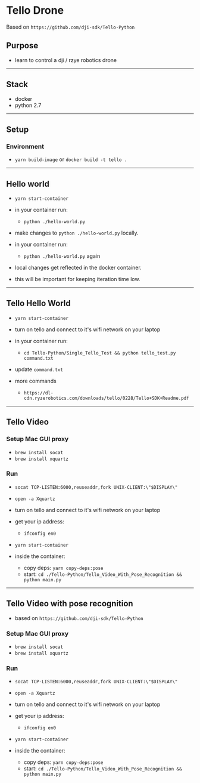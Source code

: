 # Tello Drone

Based on `https://github.com/dji-sdk/Tello-Python`

## Purpose
- learn to control a dji / rzye robotics drone

-----------------------------

## Stack 
- docker
- python 2.7

-----------------------------

## Setup

### Environment
- `yarn build-image` or `docker build -t tello .`

-----------------------------

## Hello world
- `yarn start-container`
- in your container run:
    - `python ./hello-world.py`
- make changes to `python ./hello-world.py` locally.

- in your container run:
    - `python ./hello-world.py` again

- local changes get reflected in the docker container.
- this will be important for keeping iteration time low.

-----------------------

## Tello Hello World
- `yarn start-container`
- turn on tello and connect to it's wifi network on your laptop

- in your container run:
    - `cd Tello-Python/Single_Tello_Test && python tello_test.py command.txt`
    
- update `command.txt` 
- more commands
    - `https://dl-cdn.ryzerobotics.com/downloads/tello/0228/Tello+SDK+Readme.pdf`

----------------------------

## Tello Video

### Setup Mac GUI proxy
- `brew install socat`
- `brew install xquartz`

### Run
- `socat TCP-LISTEN:6000,reuseaddr,fork UNIX-CLIENT:\"$DISPLAY\"`
- `open -a Xquartz`

- turn on tello and connect to it's wifi network on your laptop

- get your ip address: 
    - `ifconfig en0` 

- `yarn start-container`

- inside the container:
    - copy deps: `yarn copy-deps:pose`
    - start: `cd ./Tello-Python/Tello_Video_With_Pose_Recognition && python main.py` 
    
------------------------------

## Tello Video with pose recognition
- based on `https://github.com/dji-sdk/Tello-Python`

### Setup Mac GUI proxy
- `brew install socat`
- `brew install xquartz`

### Run
- `socat TCP-LISTEN:6000,reuseaddr,fork UNIX-CLIENT:\"$DISPLAY\"`
- `open -a Xquartz`

- turn on tello and connect to it's wifi network on your laptop

- get your ip address: 
    - `ifconfig en0`

- `yarn start-container`

- inside the container:
    - copy deps: `yarn copy-deps:pose`
    - start: `cd ./Tello-Python/Tello_Video_With_Pose_Recognition && python main.py`
